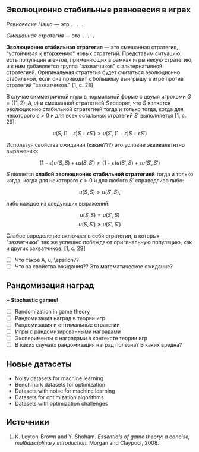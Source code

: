 ## Эволюционно стабильные равновесия в играх




*Равновесие Нэша* — это `. . .`

*Смешанная стратегия* — это `. . .`

**Эволюционно стабильная стратегия** — это смешанная стратегия, "устойчивая к вторжению" новых стратегий. Представим ситуацию: есть популяция агентов, применяющих в рамках игры некую стратегию, и к ним добавляется группа "захватчиков" с альтернативной стратегией. Оригинальная стратегия будет считаться эволюционно стабильной, если она приводит к бо́льшему выигрышу в игре против стратегий "захватчиков." [1, с. 28]

В случае симметричной игры в нормальной форме с двумя игроками $G = (\{1,2\}, A, u)$ и смешанной стратегией $S$ говорят, что $S$ является эволюционно стабильной стратегией тогда и только тогда, когда для некоторого $\epsilon > 0$ и для всех остальных стратегий $S'$ выполняется [1, с. 29]:

$$u(S, (1 - \epsilon)S + \epsilon S') > u(S', (1 - \epsilon)S + \epsilon S ')$$

Используя свойства ожидания (какие???) это условие эквивалетнтно выражению:

$$(1 - \epsilon)u(S, S) + \epsilon u(S, S') > (1 - \epsilon) u(S', S) + \epsilon u(S', S')$$

$S$ является **слабой эволюционно стабильной стратегией** тогда и только когда, когда для некоторого $\epsilon > 0$ и для любого $S'$ справедливо либо:

$$u(S, S) > u(S', S),$$

либо каждое из следующих выражений:

$$u(S, S) = u(S', S)$$
$$u(S, S') \geq u(S', S')$$

Слабое определение включает в себя стратегии, в которых "захватчики" так же успешно побеждают оригинальную популяцию, как и других захватчиков. [1, с. 29]

- [ ] Что такое A, u, \epsilon??
- [ ] Что за свойства ожидания?? Это математическое ожидание?

## Рандомизация наград

**+ Stochastic games!**

- [ ] Randomization in game theory
- [ ] Рандомизация наград в теории игр
- [ ] Рандомизация и оптимальные стратегии
- [ ] Игры с рандомизированными наградами
- [ ] Эксперименты с наградами в контексте теории игр
- [ ] В каких случаях рандомизация наград полезна? В каких вредна?

## Новые датасеты

- Noisy datasets for machine learning
- Benchmark datasets for optimization
- Datasets with noise for machine learning
- Datasets for optimization algorithms
- Datasets with optimization challenges

## Источники

1. K. Leyton-Brown and Y. Shoham. *Essentials of game theory: a concise, multidisciplinary introduction.* Morgan and Claypool, 2008.
